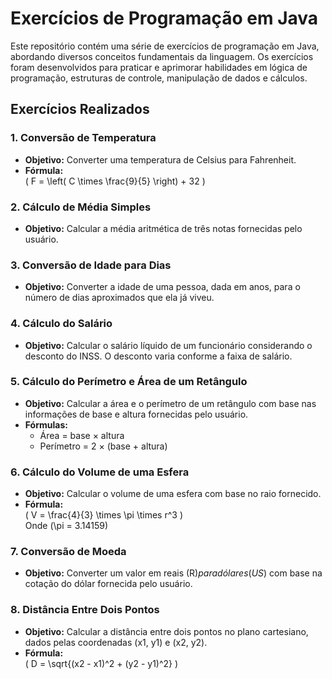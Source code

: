 # Exercícios de Programação em Java

Este repositório contém uma série de exercícios de programação em Java, abordando diversos conceitos fundamentais da linguagem. Os exercícios foram desenvolvidos para praticar e aprimorar habilidades em lógica de programação, estruturas de controle, manipulação de dados e cálculos.

## Exercícios Realizados

### 1. Conversão de Temperatura
- **Objetivo:** Converter uma temperatura de Celsius para Fahrenheit.
- **Fórmula:**  
  \( F = \left( C \times \frac{9}{5} \right) + 32 \)

### 2. Cálculo de Média Simples
- **Objetivo:** Calcular a média aritmética de três notas fornecidas pelo usuário.

### 3. Conversão de Idade para Dias
- **Objetivo:** Converter a idade de uma pessoa, dada em anos, para o número de dias aproximados que ela já viveu.

### 4. Cálculo do Salário
- **Objetivo:** Calcular o salário líquido de um funcionário considerando o desconto do INSS. O desconto varia conforme a faixa de salário.
  
### 5. Cálculo do Perímetro e Área de um Retângulo
- **Objetivo:** Calcular a área e o perímetro de um retângulo com base nas informações de base e altura fornecidas pelo usuário.
- **Fórmulas:**  
  - Área = base × altura  
  - Perímetro = 2 × (base + altura)

### 6. Cálculo do Volume de uma Esfera
- **Objetivo:** Calcular o volume de uma esfera com base no raio fornecido.
- **Fórmula:**  
  \( V = \frac{4}{3} \times \pi \times r^3 \)  
  Onde \(\pi = 3.14159\)

### 7. Conversão de Moeda
- **Objetivo:** Converter um valor em reais (R$) para dólares (US$) com base na cotação do dólar fornecida pelo usuário.

### 8. Distância Entre Dois Pontos
- **Objetivo:** Calcular a distância entre dois pontos no plano cartesiano, dados pelas coordenadas (x1, y1) e (x2, y2).
- **Fórmula:**  
  \( D = \sqrt{(x2 - x1)^2 + (y2 - y1)^2} \)
